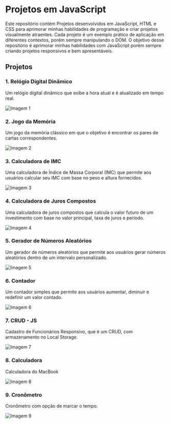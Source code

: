 # Projetos em JavaScript

Este repositório contém Projetos desenvolvidos em JavaScript, HTML e CSS para aprimorar minhas habilidades de programação e criar projetos visualmente atraentes. Cada projeto é um exemplo prático de aplicação em diferentes contextos, porém sempre manipulando o DOM. O objetivo desse repositório é aprimorar minhas habilidades com JavaScript porém sempre criando projetos responsivos e bem apresentáveis.

## Projetos

### 1. Relógio Digital Dinâmico

Um relógio digital dinâmico que exibe a hora atual e é atualizado em tempo real.

![Imagem 1](Projetos-JS\1-relogio-digital-dinamico\assets\img\img1.JPG)

### 2. Jogo da Memória

Um jogo da memória clássico em que o objetivo é encontrar os pares de cartas correspondentes.

![Imagem 2](Projetos-JS\2-jogo-da-memoria\img\img2.jpg)

### 3. Calculadora de IMC

Uma calculadora de Índice de Massa Corporal (IMC) que permite aos usuários calcular seu IMC com base no peso e altura fornecidos.

![Imagem 3](Projetos-JS\3-calculadora-imc\assets\img\img3.jpg)

### 4. Calculadora de Juros Compostos

Uma calculadora de juros compostos que calcula o valor futuro de um investimento com base no valor principal, taxa de juros e período.

![Imagem 4](Projetos-JS\4-calculadora-juros-compostos\assets\img\img4.jpg)

### 5. Gerador de Números Aleatórios

Um gerador de números aleatórios que permite aos usuários gerar números aleatórios dentro de um intervalo personalizado.

![Imagem 5](Projetos-JS\5-gerar-numeros-aleatorios\assets\img\img5.jpg)

### 6. Contador

Um contador simples que permite aos usuários aumentar, diminuir e redefinir um valor contado.

![Imagem 6](Projetos-JS\6-contador\assets\img\img6.jpg)

### 7. CRUD - JS

Cadastro de Funcionários Responsivo, que é um CRUD, com armazenamento no Local Storage.

![Imagem 7](Projetos-JS\7-CRUD-JS\assets\img\img7.jpg)

### 8. Calculadora

Calculadora do MacBook

![Imagem 8](Projetos-JS\8-calculadora\assets\img\img8.jpg)

### 9. Cronômetro

Cronômetro com opção de marcar o tempo.

![Imagem 9](Projetos-JS\9-cronometro\assets\img\img9.jpg)